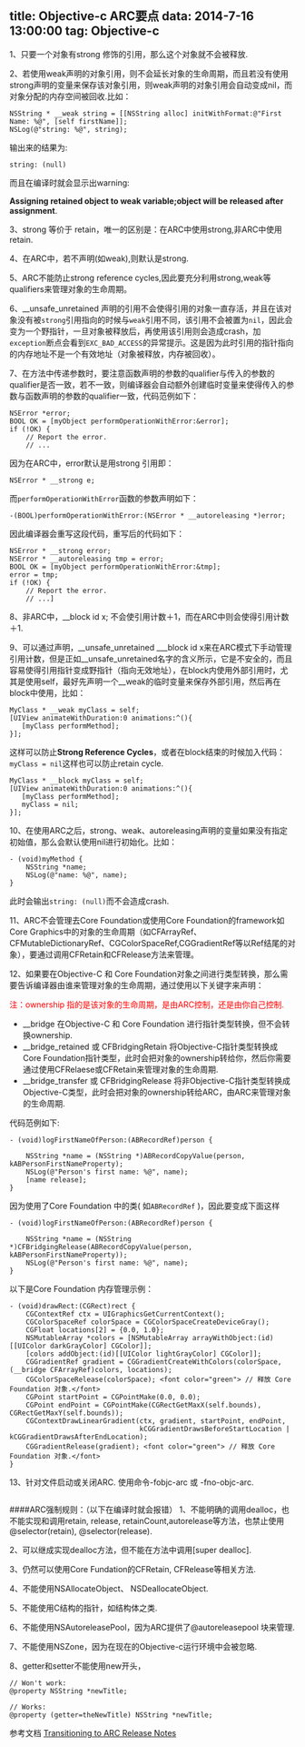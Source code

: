title: Objective-c ARC要点
data: 2014-7-16 13:00:00
tag: Objective-c
---

1、只要一个对象有strong 修饰的引用，那么这个对象就不会被释放.

2、若使用weak声明的对象引用，则不会延长对象的生命周期，而且若没有使用strong声明的变量来保存该对象引用，则weak声明的对象引用会自动变成nil，而对象分配的内存空间被回收.比如：

```
NSString * __weak string = [[NSString alloc] initWithFormat:@"First Name: %@", [self firstName]];
NSLog(@"string: %@", string);
```

输出来的结果为:

```
string: (null)
```
而且在编译时就会显示出warning:

**Assigning retained object to weak variable;object will be released after assignment**.

3、strong 等价于 retain，唯一的区别是：在ARC中使用strong,非ARC中使用retain.

4、在ARC中，若不声明(如weak),则默认是strong.

5、ARC不能防止strong reference cycles,因此要充分利用strong,weak等qualifiers来管理对象的生命周期。

6、__unsafe_unretained 声明的引用不会使得引用的对象一直存活，并且在该对象没有被`strong`引用指向的时候与`weak`引用不同，该引用不会被置为`nil`，因此会变为一个野指针，一旦对象被释放后，再使用该引用则会造成crash，加`exception`断点会看到`EXC_BAD_ACCESS`的异常提示。这是因为此时引用的指针指向的内存地址不是一个有效地址（对象被释放，内存被回收）。

7、在方法中传递参数时，要注意函数声明的参数的qualifier与传入的参数的qualifier是否一致，若不一致，则编译器会自动额外创建临时变量来使得传入的参数与函数声明的参数的qualifier一致，代码范例如下：

```
NSError *error;
BOOL OK = [myObject performOperationWithError:&error];
if (!OK) {
    // Report the error.
    // ...
```
因为在ARC中，error默认是用strong 引用即：

```
NSError * __strong e;
```

而`performOperationWithError`函数的参数声明如下：

```
-(BOOL)performOperationWithError:(NSError * __autoreleasing *)error;
```
因此编译器会重写这段代码，重写后的代码如下：

```
NSError * __strong error;
NSError * __autoreleasing tmp = error;
BOOL OK = [myObject performOperationWithError:&tmp];
error = tmp;
if (!OK) {
    // Report the error.
    // ...]
```

8、非ARC中，__block id x; 不会使引用计数＋1，而在ARC中则会使得引用计数＋1.

9、可以通过声明，\_\_unsafe_unretained \__\_block id x来在ARC模式下手动管理引用计数，但是正如\__unsafe_unretained名字的含义所示，它是不安全的，而且容易使得引用指针变成野指针（指向无效地址），在block内使用外部引用时，尤其是使用self，最好先声明一个__weak的临时变量来保存外部引用，然后再在block中使用，比如：

```
MyClass * __weak myClass = self;
[UIView animateWithDuration:0 animations:^(){
   [myClass performMethod];
}];
```
这样可以防止**Strong Reference Cycles**，或者在block结束的时候加入代码：`myClass = nil`这样也可以防止retain cycle.

```
MyClass * __block myClass = self;
[UIView animateWithDuration:0 animations:^(){
   [myClass performMethod];
   myClass = nil;
}];
```

10、在使用ARC之后，strong、weak、autoreleasing声明的变量如果没有指定初始值，那么会默认使用nil进行初始化。比如：

```
- (void)myMethod {
    NSString *name;
    NSLog(@"name: %@", name);
}
```
此时会输出`string: (null)`而不会造成crash.

11、ARC不会管理去Core Foundation或使用Core Foundation的framework如Core Graphics中的对象的生命周期（如CFArrayRef、CFMutableDictionaryRef、CGColorSpaceRef,CGGradientRef等以Ref结尾的对象），要通过调用CFRetain和CFRelease方法来管理。

12、如果要在Objective-C 和 Core Foundation对象之间进行类型转换，那么需要告诉编译器由谁来管理对象的生命周期，通过使用以下关键字来声明：

<font color="red">
注：ownership 指的是该对象的生命周期，是由ARC控制，还是由你自己控制.
</font>

* __bridge 在Objective-C 和 Core Foundation 进行指针类型转换，但不会转换ownership.
* __bridge_retained 或 CFBridgingRetain 将Objective-C指针类型转换成Core Foundation指针类型，此时会把对象的ownership转给你，然后你需要通过使用CFRelaese或CFRetain来管理对象的生命周期.
* __bridge_transfer 或 CFBridgingRelease 将非Objective-C指针类型转换成Objective-C类型，此时会把对象的ownership转给ARC，由ARC来管理对象的生命周期.

代码范例如下:

```
- (void)logFirstNameOfPerson:(ABRecordRef)person {
 
    NSString *name = (NSString *)ABRecordCopyValue(person, kABPersonFirstNameProperty);
    NSLog(@"Person's first name: %@", name);
    [name release];
}
```

因为使用了Core Foundation 中的类( 如`ABRecordRef` )，因此要变成下面这样

```
- (void)logFirstNameOfPerson:(ABRecordRef)person {

    NSString *name = (NSString *)CFBridgingRelease(ABRecordCopyValue(person, kABPersonFirstNameProperty));
    NSLog(@"Person's first name: %@", name);
}
```
以下是Core Foundation 内存管理示例：

```
- (void)drawRect:(CGRect)rect {
    CGContextRef ctx = UIGraphicsGetCurrentContext();
    CGColorSpaceRef colorSpace = CGColorSpaceCreateDeviceGray();
    CGFloat locations[2] = {0.0, 1.0};
    NSMutableArray *colors = [NSMutableArray arrayWithObject:(id)[[UIColor darkGrayColor] CGColor]];
    [colors addObject:(id)[[UIColor lightGrayColor] CGColor]];
    CGGradientRef gradient = CGGradientCreateWithColors(colorSpace, (__bridge CFArrayRef)colors, locations);
    CGColorSpaceRelease(colorSpace); <font color="green"> // 释放 Core Foundation 对象.</font>
    CGPoint startPoint = CGPointMake(0.0, 0.0);
    CGPoint endPoint = CGPointMake(CGRectGetMaxX(self.bounds), CGRectGetMaxY(self.bounds));
    CGContextDrawLinearGradient(ctx, gradient, startPoint, endPoint,
                                kCGGradientDrawsBeforeStartLocation | kCGGradientDrawsAfterEndLocation);
    CGGradientRelease(gradient); <font color="green"> // 释放 Core Foundation 对象.</font>
}
```

13、针对文件启动或关闭ARC.  使用命令-fobjc-arc 或 -fno-objc-arc.

<!--![image](/images/fno-objc-arc.png)
--><img class="lazy" data-original="/images/fno-objc-arc.png"/>

####ARC强制规则：（以下在编译时就会报错）
1、不能明确的调用dealloc，也不能实现和调用retain, release, retainCount,autorelease等方法，也禁止使用@selector(retain), @selector(release).

2、可以继成实现dealloc方法，但不能在方法中调用[super dealloc].

3、仍然可以使用Core Fundation的CFRetain, CFRelease等相关方法.

4、不能使用NSAllocateObject、 NSDeallocateObject.

5、不能使用C结构的指针，如结构体之类.

6、不能使用NSAutoreleasePool，因为ARC提供了@autoreleasepool 块来管理.

7、不能使用NSZone，因为在现在的Objective-c运行环境中会被忽略.

8、getter和setter不能使用new开头，

```
// Won't work:
@property NSString *newTitle;

// Works:
@property (getter=theNewTitle) NSString *newTitle;
```

参考文档 [Transitioning to ARC Release Notes](https://developer.apple.com/library/mac/releasenotes/ObjectiveC/RN-TransitioningToARC/Introduction/Introduction.html)


